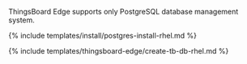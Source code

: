 
ThingsBoard Edge supports only PostgreSQL database management system.

{% include templates/install/postgres-install-rhel.md %}

{% include templates/thingsboard-edge/create-tb-db-rhel.md %}